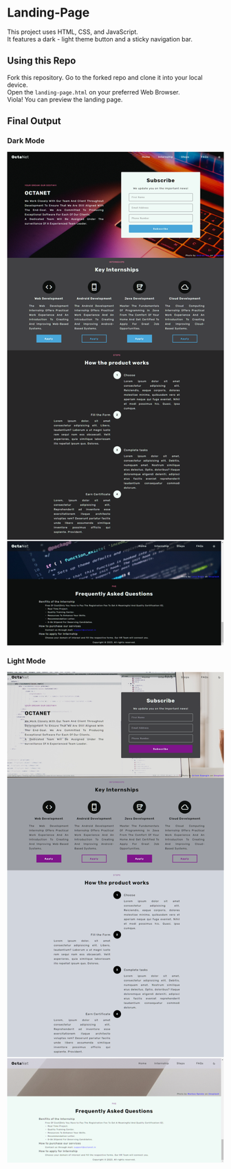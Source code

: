 # Landing-Page

This project uses HTML, CSS, and JavaScript.  
It features a dark - light theme button and  a sticky navigation bar.

## Using this Repo

Fork this repository. Go to the forked repo and clone it into your local device.  
Open the `landing-page.html` on your preferred Web Browser.  
Viola! You can preview the landing page.

## Final Output

### Dark Mode
![Output Dark Mode](assets/Dark-Mode.png)
![Output Dark Mode](assets/Dark-Mode-2.png)

### Light Mode
![Output Light Mode](assets/Light-Mode.png)
![Output Light Mode](assets/Light-Mode-2.png)
